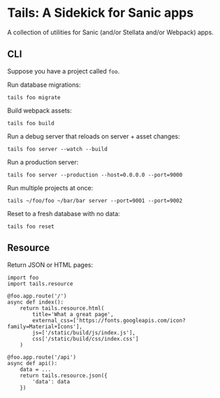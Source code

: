 # Tails: A Sidekick for Sanic apps

A collection of utilities for Sanic (and/or Stellata and/or Webpack) apps.

## CLI

Suppose you have a project called `foo`.

Run database migrations:

    tails foo migrate

Build webpack assets:

    tails foo build

Run a debug server that reloads on server + asset changes:

    tails foo server --watch --build

Run a production server:

    tails foo server --production --host=0.0.0.0 --port=9000

Run multiple projects at once:

    tails ~/foo/foo ~/bar/bar server --port=9001 --port=9002

Reset to a fresh database with no data:

    tails foo reset

## Resource

Return JSON or HTML pages:

    import foo
    import tails.resource

    @foo.app.route('/')
    async def index():
        return tails.resource.html(
            title='What a great page',
            external_css=['https://fonts.googleapis.com/icon?family=Material+Icons'],
            js=['/static/build/js/index.js'],
            css['/static/build/css/index.css']
        )

    @foo.app.route('/api')
    async def api():
        data = ...
        return tails.resource.json({
            'data': data
        })
